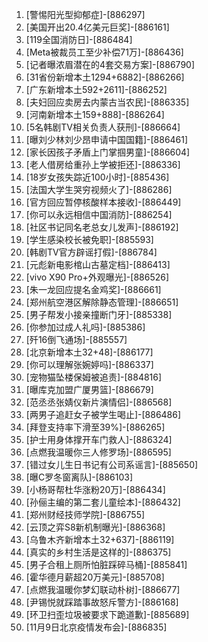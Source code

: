 
1. [警惕阳光型抑郁症]-[886297]
1. [美国开出20.4亿美元巨奖]-[886161]
1. [119全国消防日]-[886484]
1. [Meta被裁员工至少补偿71万]-[886436]
1. [记者曝浓眉潜在的4套交易方案]-[886790]
1. [31省份新增本土1294+6882]-[886266]
1. [广东新增本土592+2611]-[886252]
1. [夫妇回应卖房去内蒙古当农民]-[886335]
1. [河南新增本土159+888]-[886264]
1. [5名韩剧TV相关负责人获刑]-[886664]
1. [曝刘少林刘少昂申请中国国籍]-[886461]
1. [家长因孩子矛盾上门掌掴男童]-[886604]
1. [老人借房给重孙上学被拒还]-[886336]
1. [18岁女孩失踪近100小时]-[885436]
1. [法国大学生哭穷视频火了]-[886286]
1. [官方回应暂停核酸样本接收]-[886449]
1. [你可以永远相信中国消防]-[886254]
1. [社区书记同名老总女儿发声]-[886192]
1. [学生感染校长被免职]-[885593]
1. [韩剧TV官方辟谣打假]-[886784]
1. [元彪新电影棺山古墓定档]-[886413]
1. [vivo X90 Pro+外观曝光]-[886526]
1. [朱一龙回应提名金鸡奖]-[886661]
1. [郑州航空港区解除静态管理]-[886651]
1. [男子帮发小接亲撞断门牙]-[885338]
1. [你参加过成人礼吗]-[885386]
1. [歼16倒飞通场]-[885557]
1. [北京新增本土32+48]-[886177]
1. [你可以理解张婉婷吗]-[886337]
1. [宠物猫坠楼保姆被追责]-[884816]
1. [曝库克加盟广厦男篮]-[886679]
1. [范丞丞张婧仪新片演情侣]-[886568]
1. [两男子追赶女子被学生喝止]-[886486]
1. [拜登支持率下滑至39%]-[886265]
1. [护士用身体撑开车门救人]-[886324]
1. [点燃我温暖你三人修罗场]-[886595]
1. [错过女儿生日书记有公司系谣言]-[885650]
1. [曝C罗冬窗离队]-[886103]
1. [小杨哥帮杜华涨粉20万]-[886434]
1. [孙俪主编的第二套儿童绘本]-[886432]
1. [郑州财经技师学院]-[886755]
1. [云顶之弈S8新机制曝光]-[886368]
1. [乌鲁木齐新增本土32+637]-[886119]
1. [真实的乡村生活是这样的]-[886375]
1. [男子合租上厕所怕脏踩碎马桶]-[885841]
1. [霍华德月薪超20万美元]-[885708]
1. [点燃我温暖你梦幻联动朴树]-[886677]
1. [尹锡悦就踩踏事故怒斥警方]-[886168]
1. [环卫扫歪垃圾被要求下跪道歉]-[885689]
1. [11月9日北京疫情发布会]-[886835]